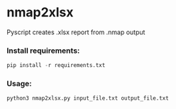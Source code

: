 # nmap2xlsx
Pyscript creates .xlsx report from .nmap output

### Install requirements:
```python
pip install -r requirements.txt
```
### Usage:
```python
python3 nmap2xlsx.py input_file.txt output_file.txt
```
